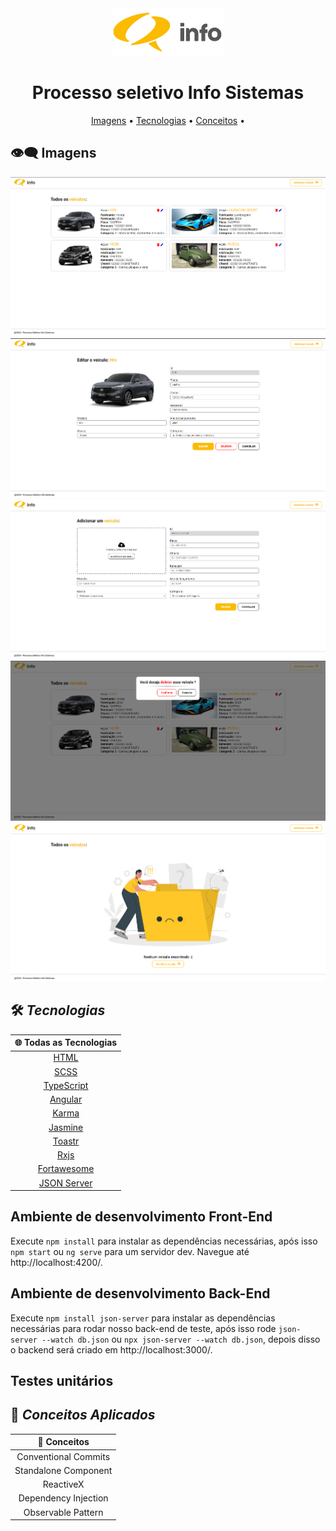 <div align="center"> 
  <img alt="info-sistemas-logo" src="/src/assets/pngs/info-logo.png" />  
</div>

<div align="center"> 
  <h1>Processo seletivo Info Sistemas</h1>
</div>

<p align="center"> 
 <a href="#eye_speech_bubble-imagens">Imagens</a> •
 <a href="#hammer_and_wrench-tecnologias">Tecnologias</a> • 
 <a href="#brain-conceitos-aplicados">Conceitos</a> •
</p>

## :eye_speech_bubble: **Imagens**

<div align="center"> 
   <img alt="project-image" src="/public/all-vehicles.png" />  
   <img alt="project-image" src="/public/edit-vehicle.png" />  
   <img alt="project-image" src="/public/new-vehicle.png" />  
   <img alt="project-image" src="/public/confirm-dialog.png" />  
   <img alt="project-image" src="/public/no-data.png" />  
</div>

## :hammer_and_wrench: _Tecnologias_

<div align="center">

|         :globe_with_meridians: Todas as Tecnologias          | 
| :----------------------------------------------------------: |  
|    [HTML](https://www.w3schools.com/html/)                   |    
|          [SCSS](https://sass-lang.com/)                      | 
|  [TypeScript](https://www.typescriptlang.org/)               |
|          [Angular](https://angular.dev/)                     |  
|  [Karma](https://karma-runner.github.io/latest/index.html)   |   
|        [Jasmine](https://jasmine.github.io/)                 |   
|    [Toastr](https://www.npmjs.com/package/ngx-toastr)        |   
|              [Rxjs](https://rxjs.dev/)                       |   
|      [Fortawesome](https://fontawesome.com/)                 |   
|      [JSON Server](https://www.npmjs.com/package/json-server)                 |   

</div>

## Ambiente de desenvolvimento Front-End

Execute `npm install` para instalar as dependências necessárias, após isso `npm start` ou `ng serve` para um servidor dev. Navegue até http://localhost:4200/.

## Ambiente de desenvolvimento Back-End

Execute `npm install json-server` para instalar as dependências necessárias para rodar nosso back-end de teste, após isso rode `json-server --watch db.json` ou  `npx json-server --watch db.json`, depois disso o backend será criado em http://localhost:3000/.

## Testes unitários 

## :brain: _Conceitos Aplicados_
<div align="center">
  
|         🧠 Conceitos                  |   
| :----------------------------------:  |   
|    Conventional Commits               |  
|    Standalone Component               |                         
|    ReactiveX                          |
|    Dependency Injection               |
|    Observable Pattern                 | 

</div>
